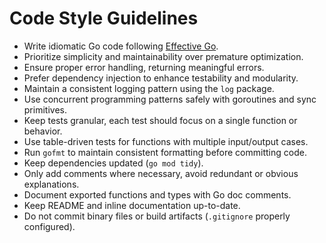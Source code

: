 # Code Style Guidelines
- Write idiomatic Go code following [Effective Go](https://go.dev/doc/effective_go).
- Prioritize simplicity and maintainability over premature optimization.
- Ensure proper error handling, returning meaningful errors.
- Prefer dependency injection to enhance testability and modularity.
- Maintain a consistent logging pattern using the `log` package.
- Use concurrent programming patterns safely with goroutines and sync primitives.
- Keep tests granular, each test should focus on a single function or behavior.
- Use table-driven tests for functions with multiple input/output cases.
- Run `gofmt` to maintain consistent formatting before committing code.
- Keep dependencies updated (`go mod tidy`).
- Only add comments where necessary, avoid redundant or obvious explanations.
- Document exported functions and types with Go doc comments.
- Keep README and inline documentation up-to-date.
- Do not commit binary files or build artifacts (`.gitignore` properly configured).